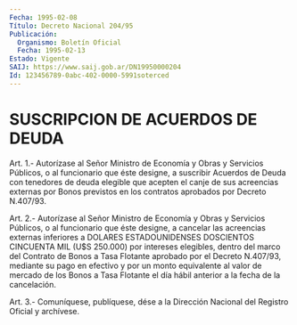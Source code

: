 ```yaml
---
Fecha: 1995-02-08
Título: Decreto Nacional 204/95
Publicación:
  Organismo: Boletín Oficial
  Fecha: 1995-02-13
Estado: Vigente
SAIJ: https://www.saij.gob.ar/DN19950000204
Id: 123456789-0abc-402-0000-5991soterced
---
```

# SUSCRIPCION DE ACUERDOS DE DEUDA

<a id="1"></a>
Art.  1.-  Autorízase  al Señor Ministro de Economía y Obras y Servicios Públicos, o al funcionario  que éste designe, a suscribir Acuerdos de Deuda con tenedores de deuda  elegible  que  acepten el canje  de  sus  acreencias  externas  por  Bonos  previstos  en los contratos aprobados por Decreto N.407/93.

<a id="2"></a>
Art.  2.-  Autorízase  al Señor Ministro de Economía y Obras y Servicios Públicos, o al funcionario  que  éste designe, a cancelar las  acreencias  externas  inferiores  a  DOLARES   ESTADOUNIDENSES DOSCIENTOS  CINCUENTA  MIL  (U$S 250.000) por intereses  elegibles, dentro del marco del Contrato  de  Bonos  a  Tasa Flotante aprobado por  el  Decreto N.407/93, mediante su pago en efectivo  y  por  un monto equivalente  al valor de mercado de los Bonos a Tasa Flotante el día hábil anterior a la fecha de la cancelación.

<a id="3"></a>
Art. 3.- Comuníquese, publíquese, dése a la Dirección Nacional del Registro Oficial y archívese.